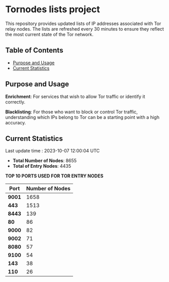 # Tornodes lists project

This repository provides updated lists of IP addresses associated with Tor relay nodes. The lists are refreshed every 30 minutes to ensure they reflect the most current state of the Tor network.

## Table of Contents

- [Purpose and Usage](#purpose-and-usage)
- [Current Statistics](#current-statistics)


## Purpose and Usage

**Enrichment**: For services that wish to allow Tor traffic or identify it correctly.

**Blacklisting**: For those who want to block or control Tor traffic, understanding which IPs belong to Tor can be a starting point with a high accuracy.

## Current Statistics

Last update time : 2023-10-07 12:00:04 UTC

- **Total Number of Nodes**: 8655
- **Total of Entry Nodes**: 4435

**TOP 10 PORTS USED FOR TOR ENTRY NODES**

| **Port** | **Number of Nodes** |
|------|-----------------|
| **9001**   | 1658  |
| **443**   | 1513  |
| **8443**   | 139  |
| **80**   | 86  |
| **9000**   | 82  |
| **9002**   | 71  |
| **8080**   | 57  |
| **9100**   | 54  |
| **143**   | 38  |
| **110**   | 26  |

